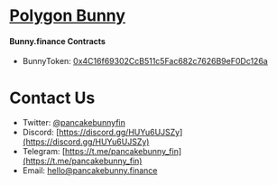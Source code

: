 # [Polygon Bunny](https://polygon.pancakebunny.finance)

#### Bunny.finance Contracts
- BunnyToken: [0x4C16f69302CcB511c5Fac682c7626B9eF0Dc126a](https://polygonscan.com/address/0x4C16f69302CcB511c5Fac682c7626B9eF0Dc126a)

# Contact Us
- Twitter: [@pancakebunnyfin](https://twitter.com/pancakebunnyfin)
- Discord: [https://discord.gg/HUYu6UJSZy](https://discord.gg/HUYu6UJSZy)
- Telegram: [https://t.me/pancakebunny_fin](https://t.me/pancakebunny_fin)
- Email: [hello@pancakebunny.finance](mailto:hello@pancakebunny.finance)
